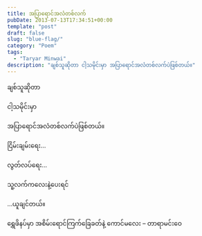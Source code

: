 ```yaml
---
title: အပြာရောင်အလံတစ်လက်
pubDate: 2013-07-13T17:34:51+00:00
template: "post"
draft: false
slug: "blue-flag/"
category: "Poem"
tags:
  - "Taryar Minwai"
description: "ချစ်သူဆိုတာ ငါ့သမိုင်းမှာ အပြာရောင်အလံတစ်လက်ပဲဖြစ်တယ်။"
---
```


ချစ်သူဆိုတာ

ငါ့သမိုင်းမှာ

အပြာရောင်အလံတစ်လက်ပဲဖြစ်တယ်။

ငြိမ်းချမ်းရေး…

လွတ်လပ်ရေး…

သူ့လက်ကလေးနဲ့ပေးရင်

…ယူချင်တယ်။

ရွှေဖိနပ်မှာ အစိမ်းရောင်ကြက်ခြေခတ်နဲ့ ကောင်မလေး &#8211; တာရာမင်းဝေ

